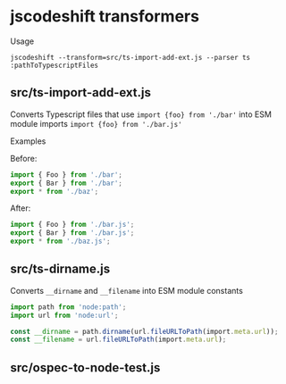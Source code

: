# jscodeshift transformers

Usage

```
jscodeshift --transform=src/ts-import-add-ext.js --parser ts :pathToTypescriptFiles
```

## src/ts-import-add-ext.js

Converts Typescript files that use `import {foo} from './bar'` into ESM module imports `import {foo} from './bar.js'`

Examples

Before:
```typescript
import { Foo } from './bar';
export { Bar } from './bar';
export * from './baz';
```

After: 

```typescript
import { Foo } from './bar.js';
export { Bar } from './bar.js';
export * from './baz.js';
```

## src/ts-dirname.js

Converts `__dirname` and `__filename` into ESM module constants

```typescript
import path from 'node:path';
import url from 'node:url';

const __dirname = path.dirname(url.fileURLToPath(import.meta.url));
const __filename = url.fileURLToPath(import.meta.url);
```

## src/ospec-to-node-test.js